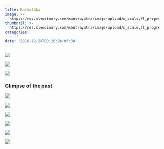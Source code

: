 ```yaml
---
title: Karnataka
image: >-
  https://res.cloudinary.com/mantrayatra/image/upload/c_scale,fl_progressive,w_1450/v1/karnataka/karnataka.jpg
thumbnail: >-
  https://res.cloudinary.com/mantrayatra/image/upload/c_scale,fl_progressive,w_450/v1/karnataka/karnataka.jpg
categories:
  - ''
date: '2016-12-28T08:20:28+05:30'
---
```

![](https://res.cloudinary.com/mantrayatra/image/upload/c_scale,fl_progressive,w_800/v1/karnataka/Karnataka1.jpg)

![](https://res.cloudinary.com/mantrayatra/image/upload/c_scale,fl_progressive,w_800/v1/karnataka/karnataka_2.jpg)

![](https://res.cloudinary.com/mantrayatra/image/upload/c_scale,fl_progressive,w_800/v1/karnataka/karnataka.jpg)

### Glimpse of the past

![](https://res.cloudinary.com/mantrayatra/image/upload/c_scale,w_800,fl_progressive/v1482941132/karnataka/IMG_20160324_173140894_HDR.jpg)

![](https://res.cloudinary.com/mantrayatra/image/upload/c_scale,w_800,fl_progressive/v1482941086/karnataka/IMG_20160325_051752439.jpg)

![](https://res.cloudinary.com/mantrayatra/image/upload/c_scale,w_800,fl_progressive/v1482941149/karnataka/IMG_20160326_101436900.jpg)

![](https://res.cloudinary.com/mantrayatra/image/upload/c_scale,w_800,fl_progressive/v1482941177/karnataka/IMG_20160326_114010031.jpg)

![](https://res.cloudinary.com/mantrayatra/image/upload/c_scale,w_800,fl_progressive/v1482941122/karnataka/IMG_20160327_062543715.jpg)

![](https://res.cloudinary.com/mantrayatra/image/upload/c_scale,w_800,fl_progressive/v1482941211/karnataka/IMG_20160328_120613361_HDR.jpg)
